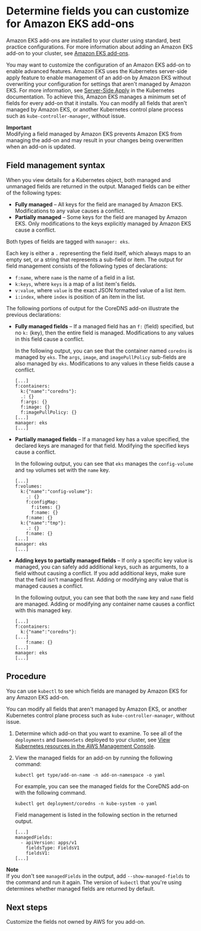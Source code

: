 # Determine fields you can customize for Amazon EKS add\-ons<a name="kubernetes-field-management"></a>

Amazon EKS add\-ons are installed to your cluster using standard, best practice configurations\. For more information about adding an Amazon EKS add\-on to your cluster, see [Amazon EKS add\-ons](eks-add-ons.md)\. 

You may want to customize the configuration of an Amazon EKS add\-on to enable advanced features\. Amazon EKS uses the Kubernetes server\-side apply feature to enable management of an add\-on by Amazon EKS without overwriting your configuration for settings that aren't managed by Amazon EKS\. For more information, see [Server\-Side Apply](https://kubernetes.io/docs/reference/using-api/server-side-apply/) in the Kubernetes documentation\. To achieve this, Amazon EKS manages a minimum set of fields for every add\-on that it installs\. You can modify all fields that aren't managed by Amazon EKS, or another Kubernetes control plane process such as `kube-controller-manager`, without issue\. 

**Important**  
Modifying a field managed by Amazon EKS prevents Amazon EKS from managing the add\-on and may result in your changes being overwritten when an add\-on is updated\.

## Field management syntax<a name="add-on-config-management-understanding-field-management"></a>

When you view details for a Kubernetes object, both managed and unmanaged fields are returned in the output\. Managed fields can be either of the following types:
+ **Fully managed** – All keys for the field are managed by Amazon EKS\. Modifications to any value causes a conflict\.
+ **Partially managed** – Some keys for the field are managed by Amazon EKS\. Only modifications to the keys explicitly managed by Amazon EKS cause a conflict\.

Both types of fields are tagged with `manager: eks`\.

Each key is either a `.` representing the field itself, which always maps to an empty set, or a string that represents a sub\-field or item\. The output for field management consists of the following types of declarations:
+ `f:name`, where `name` is the name of a field in a list\.
+ `k:keys`, where `keys` is a map of a list item's fields\.
+ `v:value`, where `value` is the exact JSON formatted value of a list item\.
+ `i:index`, where `index` is position of an item in the list\.

The following portions of output for the CoreDNS add\-on illustrate the previous declarations: 
+ **Fully managed fields** – If a managed field has an `f:` \(field\) specified, but no `k:` \(key\), then the entire field is managed\. Modifications to any values in this field cause a conflict\. 

  In the following output, you can see that the container named `coredns` is managed by `eks`\. The `args`, `image`, and `imagePullPolicy` sub\-fields are also managed by `eks`\. Modifications to any values in these fields cause a conflict\.

  ```
  [...]
  f:containers:
    k:{"name":"coredns"}:
    .: {}
    f:args: {}
    f:image: {}
    f:imagePullPolicy: {}
  [...]
  manager: eks
  [...]
  ```
+ **Partially managed fields** – If a managed key has a value specified, the declared keys are managed for that field\. Modifying the specified keys cause a conflict\. 

  In the following output, you can see that `eks` manages the `config-volume` and `tmp` volumes set with the `name` key\.

  ```
  [...]
  f:volumes:
    k:{"name":"config-volume"}:
      .: {}
      f:configMap:
        f:items: {}
        f:name: {}
      f:name: {}
    k:{"name":"tmp"}:
      .: {}
      f:name: {}
  [...]
  manager: eks
  [...]
  ```
+ **Adding keys to partially managed fields** – If only a specific key value is managed, you can safely add additional keys, such as arguments, to a field without causing a conflict\. If you add additional keys, make sure that the field isn't managed first\. Adding or modifying any value that is managed causes a conflict\.

  In the following output, you can see that both the `name` key and `name` field are managed\. Adding or modifying any container name causes a conflict with this managed key\. 

  ```
  [...]
  f:containers:
    k:{"name":"coredns"}:
  [...]
      f:name: {}
  [...]
  manager: eks
  [...]
  ```

## Procedure<a name="view-field-management"></a>

You can use `kubectl` to see which fields are managed by Amazon EKS for any Amazon EKS add\-on\. 

You can modify all fields that aren't managed by Amazon EKS, or another Kubernetes control plane process such as `kube-controller-manager`, without issue\. 

1. Determine which add\-on that you want to examine\. To see all of the `deployments` and `DaemonSets` deployed to your cluster, see [View Kubernetes resources in the AWS Management Console](view-kubernetes-resources.md)\.

1. View the managed fields for an add\-on by running the following command:

   ```
   kubectl get type/add-on-name -n add-on-namespace -o yaml
   ```

   For example, you can see the managed fields for the CoreDNS add\-on with the following command\.

   ```
   kubectl get deployment/coredns -n kube-system -o yaml
   ```

   Field management is listed in the following section in the returned output\.

   ```
   [...]
   managedFields:
     - apiVersion: apps/v1
       fieldsType: FieldsV1
       fieldsV1:                        
   [...]
   ```
**Note**  
If you don't see `managedFields` in the output, add `--show-managed-fields` to the command and run it again\. The version of `kubectl` that you're using determines whether managed fields are returned by default\.

## Next steps<a name="view-field-management-next-steps"></a>

Customize the fields not owned by AWS for you add\-on\.